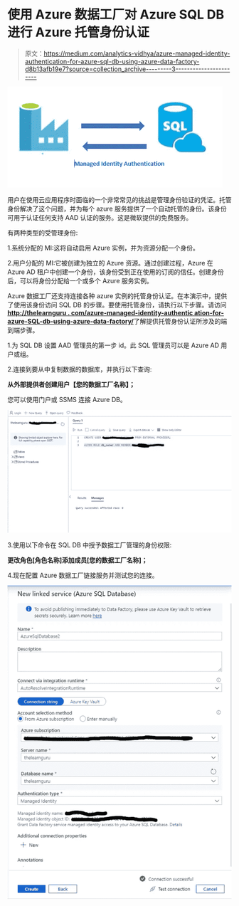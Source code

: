 # 使用 Azure 数据工厂对 Azure SQL DB 进行 Azure 托管身份认证

> 原文：<https://medium.com/analytics-vidhya/azure-managed-identity-authentication-for-azure-sql-db-using-azure-data-factory-d8b13afb19e7?source=collection_archive---------3----------------------->

![](img/97b33e741722c149621a1743018f2280.png)

用户在使用云应用程序时面临的一个非常常见的挑战是管理身份验证的凭证。托管身份解决了这个问题，并为每个 azure 服务提供了一个自动托管的身份。该身份可用于认证任何支持 AAD 认证的服务。这是微软提供的免费服务。

有两种类型的受管理身份:

1.系统分配的 MI:这将自动启用 Azure 实例，并为资源分配一个身份。

2.用户分配的 MI:它被创建为独立的 Azure 资源。通过创建过程，Azure 在 Azure AD 租户中创建一个身份，该身份受到正在使用的订阅的信任。创建身份后，可以将身份分配给一个或多个 Azure 服务实例。

Azure 数据工厂还支持连接各种 azure 实例的托管身份认证。在本演示中，提供了使用该身份访问 SQL DB 的步骤。要使用托管身份，请执行以下步骤。请访问[**http://thelearnguru . com/azure-managed-identity-authentic ation-for-azure-SQL-db-using-azure-data-factory/**](http://thelearnguru.com/azure-managed-identity-authentication-for-azure-sql-db-using-azure-data-factory/)了解提供托管身份认证所涉及的端到端步骤。

1.为 SQL DB 设置 AAD 管理员的第一步 id。此 SQL 管理员可以是 Azure AD 用户或组。

2.连接到要从中复制数据的数据库，并执行以下查询:

**从外部提供者创建用户【您的数据工厂名称】；**

您可以使用门户或 SSMS 连接 Azure DB。

![](img/67c840084b6c15a549407347fc00321e.png)

3.使用以下命令在 SQL DB 中授予数据工厂管理的身份权限:

**更改角色[角色名称]添加成员[您的数据工厂名称]；**

4.现在配置 Azure 数据工厂链接服务并测试您的连接。

![](img/a51b3283b91823411eff3311b1a8da5d.png)